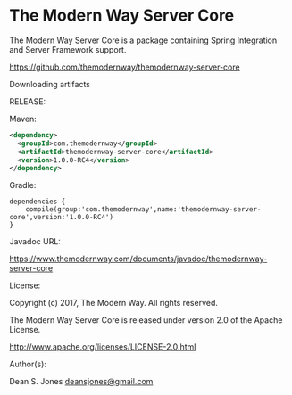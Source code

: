 The Modern Way Server Core
======

The Modern Way Server Core is a package containing Spring Integration and Server Framework support.

https://github.com/themodernway/themodernway-server-core

Downloading artifacts

RELEASE:

Maven:
```xml
<dependency>
  <groupId>com.themodernway</groupId>
  <artifactId>themodernway-server-core</artifactId>
  <version>1.0.0-RC4</version>
</dependency>
```
Gradle:
```
dependencies {
    compile(group:'com.themodernway',name:'themodernway-server-core',version:'1.0.0-RC4')
}
```
Javadoc URL:

https://www.themodernway.com/documents/javadoc/themodernway-server-core

License:

Copyright (c) 2017, The Modern Way. All rights reserved.

The Modern Way Server Core is released under version 2.0 of the Apache License.

http://www.apache.org/licenses/LICENSE-2.0.html

Author(s):

Dean S. Jones
deansjones@gmail.com